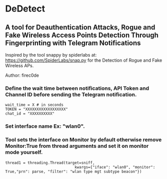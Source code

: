 # DeDetect

## A tool for Deauthentication Attacks, Rogue and Fake Wireless Access Points Detection Through Fingerprinting with Telegram Notifications

Inspired by the tool snappy by spiderlabs at: https://github.com/SpiderLabs/snap.py for the Detection of Rogue and Fake Wireless APs.

Author: firec0de

### Define the wait time between notifications, API Token and Channel ID before sending the Telegram notification.
```
wait_time = X # in seconds
TOKEN = "XXXXXXXXXXXXXXXXXX"
chat_id = "XXXXXXXXXX"
```

### Set interface name Ex: "wlan0".
### Tool sets the interface on Monitor by default otherwise remove Monitor:True from thread arguments and set it on monitor mode yourself.
```
thread1 = threading.Thread(target=sniff,
                               kwargs={"iface": "wlan0", "monitor": True,"prn": parse, "filter": "wlan type mgt subtype beacon"})
```
